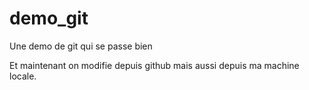 # demo_git
Une demo de git qui se passe bien

Et maintenant on modifie depuis github
mais aussi depuis ma machine locale.
